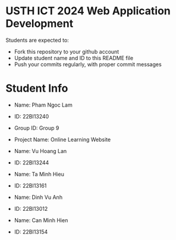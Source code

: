 # USTH ICT 2024 Web Application Development

Students are expected to:

- Fork this repository to your github account
- Update student name and ID to this README file
- Push your commits regularly, with proper commit messages

# Student Info

- Name: Pham Ngoc Lam
- ID: 22BI13240
- Group ID: Group 9
- Project Name: Online Learning Website

- Name: Vu Hoang Lan
- ID: 22BI13244

- Name: Ta Minh Hieu
- ID: 22BI13161

- Name: Dinh Vu Anh
- ID: 22BI13012

- Name: Can Minh Hien
- ID: 22BI13154

